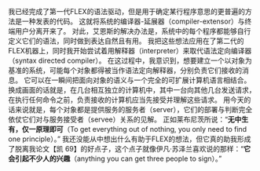 我已经完成了第一代FLEX的语法驱动，但是用于确定某行程序意思的更普遍的方法是一种发表的代码。
这就将系统的编译器-延展器（compiler-extensor）与终端用户分离开来了。
对此，艾恩斯的解决办法是，系统中的每个程序都能够自行定义它们的语法，同时做到表达自然且有用。
我把这些想法应用在了第二代的FLEX机器上，同时我开始尝试着用解释器（interpreter）来取代语法定向编译器（syntax directed compiler）。
在这过程中，我意识到，想要建立一个以对象为基准的系统，可能每个对象都得被当作语法定向解释器，分别负责它们接收的消息。
它可以在一瞬间把面向对象的语义与一个完全的可扩展计算机语言相结合。
换成画面的话就是，在几台相互独立的计算机中，其中一台向其他几台发送请求，在执行任何命令之前，负责接收的计算机应当先接受并理解这些请求。
用今天的话来说就是，每个对象都是提供服务的服务者（server），它们的部署与判断完全依仗它们对与服务接受者（servee）关系的见解。
正如莱布尼茨所说：“**无中生有，仅一原理即可**（To get everything out of nothing, you only need to find one principle）。”
我还没能从中想出什么有助于FLEX的想法，但它真的助我形成了脱离我论文【凯 69】的好点子，这个点子就像伊凡·苏泽兰喜欢说的那样：“**它会引起不少人的兴趣**（anything you can get three people to sign）。”

